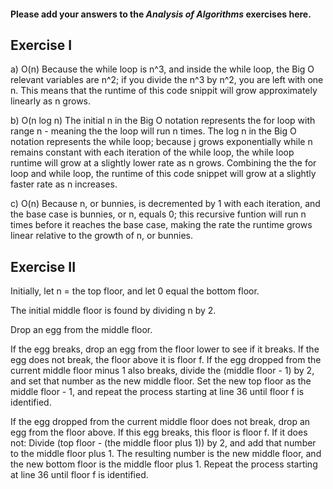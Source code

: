 #### Please add your answers to the ***Analysis of  Algorithms*** exercises here.

## Exercise I

a)
O(n)
Because the while loop is n^3, and inside the while loop, the Big O relevant
variables are n^2; if you divide the n^3 by n^2, you are left with one n.
This means that the runtime of this code snippit will grow approximately
linearly as n grows.

b)
O(n log n)
The initial n in the Big O notation represents the for loop with range n - 
meaning the the loop will run n times. The log n in the Big O notation
represents the while loop; because j grows exponentially while n remains
constant with each iteration of the while loop, the while loop runtime
will grow at a slightly lower rate as n grows. Combining the the for loop
and while loop, the runtime of this code snippet will grow at a slightly
faster rate as n increases.

c)
O(n)
Because n, or bunnies, is decremented by 1 with each iteration, and the base case
is bunnies, or n, equals 0; this recursive funtion will run n times before it reaches 
the base case, making the rate the runtime grows linear relative to the growth of n, 
or bunnies.


## Exercise II

Initially, let n = the top floor, and let 0 equal the bottom floor.

The initial middle floor is found by dividing n by 2.

Drop an egg from the middle floor.

If the egg breaks, drop an egg from the floor lower to see if it breaks. 
If the egg does not break, the floor above it is floor f.
If the egg dropped from the current middle floor minus 1 also breaks, divide the 
(middle floor - 1) by 2, and set that number as the new middle floor. Set the
new top floor as the middle floor - 1, and repeat the process starting at line 36
until floor f is identified.

If the egg dropped from the current middle floor does not break, drop an egg
from the floor above. If this egg breaks, this floor is floor f. If it does not: 
Divide (top floor - (the middle floor plus 1)) by 2, and add that number to the 
middle floor plus 1. The resulting number is the new middle floor, and the new 
bottom floor is the middle floor plus 1. Repeat the process starting at line 36 
until floor f is identified.
